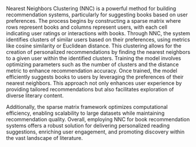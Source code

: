 Nearest Neighbors Clustering (NNC) is a powerful method for building recommendation systems, particularly for suggesting books based on user preferences. The process begins by
constructing a sparse matrix where rows represent books and columns represent users, with each cell indicating user ratings or interactions with books. Through NNC, the system 
identifies clusters of similar users based on their preferences, using metrics like cosine similarity or Euclidean distance. This clustering allows for the creation of 
personalized recommendations by finding the nearest neighbors to a given user within the identified clusters. Training the model involves optimizing parameters such as the 
number of clusters and the distance metric to enhance recommendation accuracy. Once trained, the model efficiently suggests books to users by leveraging the preferences of their
nearest neighbors. This approach not only enhances user experience by providing tailored recommendations but also facilitates exploration of diverse literary content. 

Additionally, the sparse matrix framework optimizes computational efficiency, enabling scalability to large datasets while maintaining recommendation quality. Overall, employing
NNC for book recommendation systems offers a robust solution for delivering personalized reading suggestions, enriching user engagement, and promoting discovery within the vast
landscape of literature.







